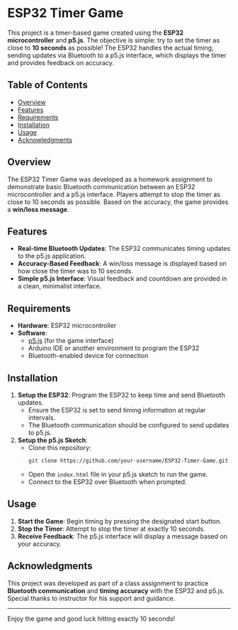 # ESP32 Timer Game

This project is a timer-based game created using the **ESP32 microcontroller** and **p5.js**. The objective is simple: try to set the timer as close to **10 seconds** as possible! The ESP32 handles the actual timing, sending updates via Bluetooth to a p5.js interface, which displays the timer and provides feedback on accuracy.

## Table of Contents
- [Overview](#overview)
- [Features](#features)
- [Requirements](#requirements)
- [Installation](#installation)
- [Usage](#usage)
- [Acknowledgments](#acknowledgments)

## Overview
The ESP32 Timer Game was developed as a homework assignment to demonstrate basic Bluetooth communication between an ESP32 microcontroller and a p5.js interface. Players attempt to stop the timer as close to 10 seconds as possible. Based on the accuracy, the game provides a **win/loss message**.

## Features
- **Real-time Bluetooth Updates**: The ESP32 communicates timing updates to the p5.js application.
- **Accuracy-Based Feedback**: A win/loss message is displayed based on how close the timer was to 10 seconds.
- **Simple p5.js Interface**: Visual feedback and countdown are provided in a clean, minimalist interface.

## Requirements
- **Hardware**: ESP32 microcontroller
- **Software**:
  - [p5.js](https://p5js.org/) (for the game interface)
  - Arduino IDE or another environment to program the ESP32
  - Bluetooth-enabled device for connection

## Installation
1. **Setup the ESP32**: Program the ESP32 to keep time and send Bluetooth updates.
   - Ensure the ESP32 is set to send timing information at regular intervals.
   - The Bluetooth communication should be configured to send updates to p5.js.
2. **Setup the p5.js Sketch**:
   - Clone this repository:
     ```bash
     git clone https://github.com/your-username/ESP32-Timer-Game.git
     ```
   - Open the `index.html` file in your p5.js sketch to run the game.
   - Connect to the ESP32 over Bluetooth when prompted.

## Usage
1. **Start the Game**: Begin timing by pressing the designated start button.
2. **Stop the Timer**: Attempt to stop the timer at exactly 10 seconds.
3. **Receive Feedback**: The p5.js interface will display a message based on your accuracy.

## Acknowledgments
This project was developed as part of a class assignment to practice **Bluetooth communication** and **timing accuracy** with the ESP32 and p5.js. Special thanks to instructor for his support and guidance.

---

Enjoy the game and good luck hitting exactly 10 seconds!

